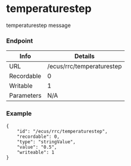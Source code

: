 # temperaturestep

temperaturestep message


### Endpoint

| Info  | Details |
| ------------- | ------------- |
| URL   | /ecus/rrc/temperaturestep   |
| Recordable   | 0   |
| Writable   | 1   |
| Parameters  | N/A  |

### Example
```
{
    "id": "/ecus/rrc/temperaturestep",
    "recordable": 0,
    "type": "stringValue",
    "value": "0.5",
    "writeable": 1
}
```
